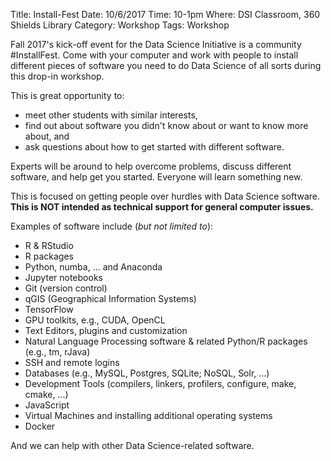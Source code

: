 Title: Install-Fest
Date: 10/6/2017
Time: 10-1pm
Where: DSI Classroom, 360 Shields Library
Category: Workshop
Tags: Workshop

Fall 2017's kick-off event for the Data Science Initiative is a community #InstallFest.  Come with
your computer and work with people to install different pieces of software you need to do Data
Science of all sorts during this drop-in workshop. 

This is great opportunity to: 
* meet other students with similar interests, 
* find out about software you didn't know about or want to know more about, and 
* ask questions about how to get started with different software.

Experts will be around to help overcome problems, discuss different software, and help get you
started. Everyone will learn something new.

This is focused on getting people over hurdles with Data Science software.
**This is NOT intended as technical support for general computer issues.**

Examples of software include (*but not limited to*):
* R & RStudio
* R packages
* Python, numba, ... and Anaconda
* Jupyter notebooks
* Git (version control)
* qGIS (Geographical Information Systems)
* TensorFlow
* GPU toolkits, e.g., CUDA, OpenCL
* Text Editors, plugins and customization
* Natural Language Processing software & related Python/R packages (e.g., tm, rJava)
* SSH and remote logins
* Databases (e.g., MySQL, Postgres, SQLite; NoSQL, Solr, ...)
* Development Tools (compilers, linkers, profilers, configure, make, cmake, ...)
* JavaScript
* Virtual Machines and installing additional operating systems
* Docker

And we can help with other Data Science-related software.